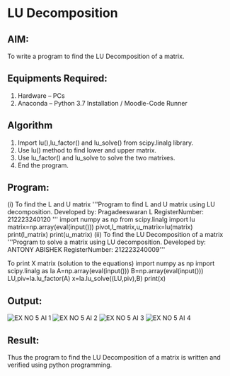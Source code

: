 # LU Decomposition 

## AIM:
To write a program to find the LU Decomposition of a matrix.

## Equipments Required:
1. Hardware – PCs
2. Anaconda – Python 3.7 Installation / Moodle-Code Runner

## Algorithm
1. Import lu(),lu_factor() and lu_solve() from scipy.linalg library.
2. Use lu() method to find lower and upper matrix.
3. Use lu_factor() and lu_solve to solve the two matrixes.
4. End the program.

## Program:
(i) To find the L and U matrix '''Program to find L and U matrix using LU decomposition. Developed by: Pragadeeswaran L RegisterNumber: 212223240120 ''' import numpy as np from scipy.linalg import lu matrix=np.array(eval(input())) pivot,l_matrix,u_matrix=lu(matrix) print(l_matrix) print(u_matrix) (ii) To find the LU Decomposition of a matrix '''Program to solve a matrix using LU decomposition. Developed by: ANTONY ABISHEK RegisterNumber: 212223240009'''

To print X matrix (solution to the equations)
import numpy as np import scipy.linalg as la A=np.array(eval(input())) B=np.array(eval(input())) LU,piv=la.lu_factor(A) x=la.lu_solve((LU,piv),B) print(x)


## Output:
![EX NO 5 AI  1](https://github.com/Antonyabishek2004/LU-Decomposition/assets/138849620/3ed83d80-4ff1-46e1-a640-420f5f447884)
![EX NO 5 AI 2](https://github.com/Antonyabishek2004/LU-Decomposition/assets/138849620/67e56e6b-f3a5-475b-b116-0c01f6743811)
![EX NO 5 AI 3](https://github.com/Antonyabishek2004/LU-Decomposition/assets/138849620/59d1bc8a-184e-4f18-a1a9-e072605a3af7)
![EX NO 5 AI 4](https://github.com/Antonyabishek2004/LU-Decomposition/assets/138849620/66916bf9-969e-40e4-b86b-787de77be75c)




## Result:
Thus the program to find the LU Decomposition of a matrix is written and verified using python programming.

